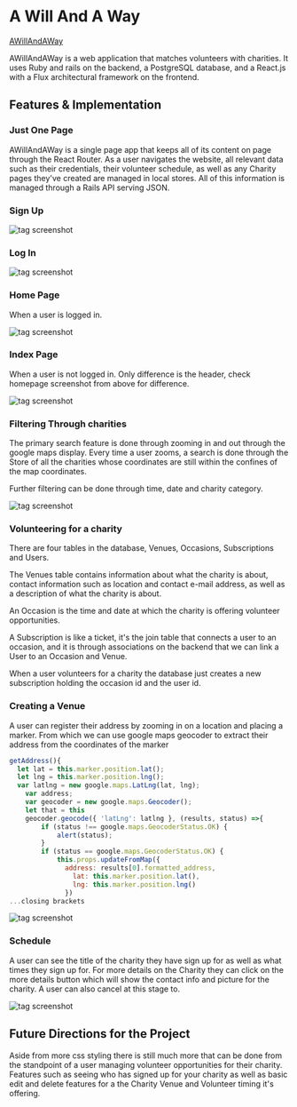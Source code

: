 
# A Will And A Way
[AWillAndAWay][WillandAWay]

[WillandAWay]: http://awillandaway.herokuapp.com

AWillAndAWay is a web application that matches volunteers with charities. It uses Ruby and rails on the backend, a PostgreSQL database, and a React.js with a Flux architectural framework on the frontend.
## Features & Implementation


### Just One Page
AWillAndAWay is a single page app that keeps all of its content on page through the React Router. As a user navigates the website, all relevant data such as their credentials, their volunteer schedule, as well as any Charity pages they've created are managed in local stores. All of this information is managed through a Rails API serving JSON.

### Sign Up

![tag screenshot](/docs/signup.png)

### Log In
![tag screenshot](/docs/login.png)

### Home Page
When a user is logged in.

![tag screenshot](/docs/homepage.png)

### Index Page
When a user is not logged in. Only difference is the header, check homepage screenshot from above for difference.


![tag screenshot](/docs/indexpage.png)

### Filtering Through charities

The primary search feature is done through zooming in and out through the google maps display. Every time a user zooms, a search is done through the Store of all the charities whose coordinates are still within the confines of the map coordinates.

Further filtering can be done through time, date and charity category.

![tag screenshot](/docs/filter.png)

### Volunteering for a charity

There are four tables in the database, Venues, Occasions, Subscriptions and Users.

The Venues table contains information about what the charity is about, contact information such as location and contact e-mail address, as well as a description of what the charity is about.

An Occasion is the time and date at which the charity is offering volunteer opportunities.

A Subscription is like a ticket, it's the join table that connects a user to an occasion, and it is through associations on the backend that we can  link a User to an Occasion and Venue.

When a user volunteers for a charity the database just creates a new subscription holding the occasion id and the user id.


### Creating a Venue
A user can register their address by zooming in on a location and placing a marker. From which we can use google maps geocoder to extract their address from the coordinates of the marker

```js
getAddress(){
  let lat = this.marker.position.lat();
  let lng = this.marker.position.lng();
  var latlng = new google.maps.LatLng(lat, lng);
    var address;
    var geocoder = new google.maps.Geocoder();
    let that = this
    geocoder.geocode({ 'latLng': latlng }, (results, status) =>{
        if (status !== google.maps.GeocoderStatus.OK) {
            alert(status);
        }
        if (status == google.maps.GeocoderStatus.OK) {
            this.props.updateFromMap({
              address: results[0].formatted_address,
                lat: this.marker.position.lat(),
                lng: this.marker.position.lng()
              })
...closing brackets              
```

![tag screenshot](/docs/details/createvenue.png)

### Schedule
  A user can see the title of the charity they have sign up for as well as what times they sign up for. For more details on the Charity they can click on the more details button which will show the contact info and picture for the charity. A user can also cancel at this stage to.


![tag screenshot](/docs/Schedule.png)

## Future Directions for the Project
Aside from more css styling there is still much more that can be done from the standpoint of a user managing volunteer opportunities for their charity. Features such as seeing who has signed up for your charity as well as basic edit and delete features for a the Charity Venue and Volunteer timing it's offering.
